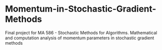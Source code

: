 # Momentum-in-Stochastic-Gradient-Methods
Final project for MA 586 - Stochastic Methods for Algorithms. Mathematical and computation analysis of momentum parameters in stochastic gradient methods
